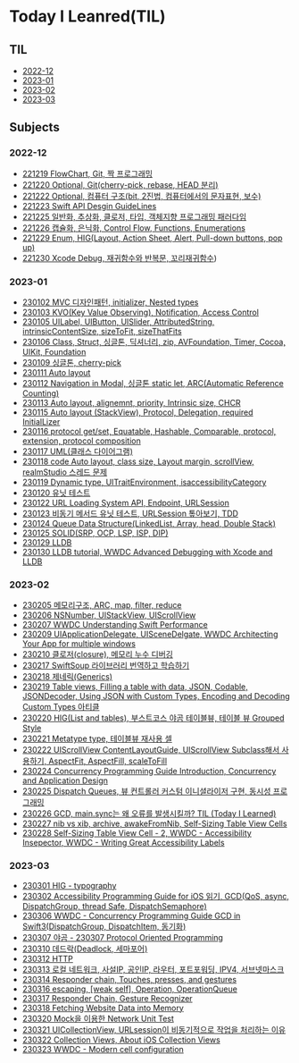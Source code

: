 # Today I Leanred(TIL)

## TIL
- [2022-12](https://github.com/seunghyunCheon/TIL/tree/main/2022-12)
- [2023-01](https://github.com/seunghyunCheon/TIL/tree/main/2023-01)
- [2023-02](https://github.com/seunghyunCheon/TIL/tree/main/2023-02)
- [2023-03](https://github.com/seunghyunCheon/TIL/tree/main/2023-03)
## Subjects
### 2022-12
- [221219 FlowChart, Git, 짝 프로그래밍](https://github.com/seunghyunCheon/TIL/blob/main/2022-12/221219%20FlowChart%2C%20Git%2C%20%EC%A7%9D%20%ED%94%84%EB%A1%9C%EA%B7%B8%EB%9E%98%EB%B0%8D.md)
- [221220 Optional, Git(cherry-pick, rebase, HEAD 분리)
](https://github.com/seunghyunCheon/TIL/blob/main/2022-12/221220%20Optional%2C%20Git(cherry-pick%2C%20rebase%2C%20HEAD%20%EB%B6%84%EB%A6%AC).md)
- [221222 Optional, 컴퓨터 구조(bit, 2진법, 컴퓨터에서의 문자표현, 보수)](https://github.com/seunghyunCheon/TIL/blob/main/2022-12/221222%20Optional%2C%20%EC%BB%B4%ED%93%A8%ED%84%B0%20%EA%B5%AC%EC%A1%B0(bit%2C%202%EC%A7%84%EB%B2%95%2C%20%EC%BB%B4%ED%93%A8%ED%84%B0%EC%97%90%EC%84%9C%EC%9D%98%20%EB%AC%B8%EC%9E%90%ED%91%9C%ED%98%84%2C%20%EB%B3%B4%EC%88%98).md)
- [221223 Swift API Desgin GuideLines](https://github.com/seunghyunCheon/TIL/blob/main/2022-12/221223%20Swift%20API%20Desgin%20GuideLines.md)
- [221225 일반화, 추상화, 클로저, 타입, 객체지향 프로그래밍 패러다임](https://github.com/seunghyunCheon/TIL/blob/main/2022-12/221225%20%EC%9D%BC%EB%B0%98%ED%99%94,%20%EC%B6%94%EC%83%81%ED%99%94,%20%ED%81%B4%EB%A1%9C%EC%A0%80,%20%ED%83%80%EC%9E%85,%20%EA%B0%9D%EC%B2%B4%EC%A7%80%ED%96%A5%20%ED%94%84%EB%A1%9C%EA%B7%B8%EB%9E%98%EB%B0%8D%20%ED%8C%A8%EB%9F%AC%EB%8B%A4%EC%9E%84.md)
- [221226 캡슐화, 은닉화, Control Flow, Functions, Enumerations](https://github.com/seunghyunCheon/TIL/blob/main/2022-12/221226%20%EC%BA%A1%EC%8A%90%ED%99%94%2C%20%EC%9D%80%EB%8B%89%ED%99%94%2C%20Control%20Flow%2C%20Functions%2C%20Enumerations.md)
- [221229 Enum, HIG(Layout, Action Sheet, Alert, Pull-down buttons, pop up)](https://github.com/seunghyunCheon/TIL/blob/main/2022-12/221229%20Enum%2C%20HIG(Layout%2C%20Action%20Sheet%2C%20Alert%2C%20Pull-down%20buttons%2C%20pop%20up).md)
- [221230 Xcode Debug, 재귀함수와 반복문, 꼬리재귀함수](https://github.com/seunghyunCheon/TIL/edit/main/2022-12/221230%20Xcode%20Debug,%20%EC%9E%AC%EA%B7%80%ED%95%A8%EC%88%98%EC%99%80%20%EB%B0%98%EB%B3%B5%EB%AC%B8,%20%EA%BC%AC%EB%A6%AC%EC%9E%AC%EA%B7%80%ED%95%A8%EC%88%98.md))

### 2023-01
- [230102 MVC 디자인패턴, initializer, Nested types](https://github.com/seunghyunCheon/TIL/blob/main/2023-01/230102%20MVC%20%EB%94%94%EC%9E%90%EC%9D%B8%ED%8C%A8%ED%84%B4%2C%20initializer%2C%20Nested%20types.md)
- [230103 KVO(Key Value Observing), Notification, Access Control](https://github.com/seunghyunCheon/TIL/blob/main/2023-01/230103%20KVO(Key%20Value%20Observing),%20Notification,%20Access%20Control.md)
- [230105 UILabel, UIButton, UISlider, AttributedString, intrinsicContentSize, sizeToFit, sizeThatFits](https://github.com/seunghyunCheon/TIL/blob/main/2023-01/230105%20UILabel%2C%20UIButton%2C%20UISlider%2C%20AttributedString%2C%20intrinsicContentSize%2C%20sizeToFit%2C%20sizeThatFits.md)
- [230106 Class, Struct, 싱글톤, 딕셔너리, zip, AVFoundation, Timer, Cocoa, UIKit, Foundation](https://github.com/seunghyunCheon/TIL/blob/main/2023-01/230106%20Class,%20Struct,%20%EC%8B%B1%EA%B8%80%ED%86%A4,%20%EB%94%95%EC%85%94%EB%84%88%EB%A6%AC,%20zip,%20AVFoundation,%20Timer,%20Cocoa,%20UIKit,%20Foundation.md)
- [230109 싱글톤, cherry-pick](https://github.com/seunghyunCheon/TIL/blob/main/2023-01/230109%20%EC%8B%B1%EA%B8%80%ED%86%A4,%20cherry-pick.md)
- [230111 Auto layout
](https://github.com/seunghyunCheon/TIL/blob/main/2023-01/230111%20Auto%20layout.md)
- [230112 Navigation in Modal, 싱글톤 static let, ARC(Automatic Reference Counting)](https://github.com/seunghyunCheon/TIL/blob/main/2023-01/230112%20Navigation%20in%20Modal%2C%20%EC%8B%B1%EA%B8%80%ED%86%A4%20static%20let%2C%20ARC(Automatic%20Reference%20Counting).md)
- [230113 Auto layout, alignemnt, priority, Intrinsic size, CHCR](https://github.com/seunghyunCheon/TIL/blob/main/2023-01/230113%20Auto%20layout%2C%20alignemnt%2C%20priority%2C%20Intrinsic%20size%2C%20CHCR.md)
- [230115 Auto layout (StackView), Protocol, Delegation, required InitialLizer](https://github.com/seunghyunCheon/TIL/blob/main/2023-01/230115%20Auto%20layout%20(StackView),%20Protocol,%20Delegation,%20required%20InitialLizer.md)
- [230116 protocol get/set, Equatable, Hashable, Comparable, protocol, extension, protocol composition](https://github.com/seunghyunCheon/TIL/blob/main/2023-01/230116%20protocol%20get%2C%20set%2C%20Equatable%2C%20Hashable%2C%20Comparable%2C%20protocol%2C%20extension%2C%20protocol%20composition.md)
- [230117 UML(클래스 다이어그램)](https://github.com/seunghyunCheon/TIL/blob/main/2023-01/230117%20UML(%ED%81%B4%EB%9E%98%EC%8A%A4%20%EB%8B%A4%EC%9D%B4%EC%96%B4%EA%B7%B8%EB%9E%A8).md)
- [230118 code Auto layout, class size, Layout margin, scrollView, realmStudio 스레드 문제](https://github.com/seunghyunCheon/TIL/blob/main/2023-01/230118%20code%20Auto%20layout,%20class%20size,%20Layout%20margin,%20scrollView,%20realmStudio%20%EC%8A%A4%EB%A0%88%EB%93%9C%20%EB%AC%B8%EC%A0%9C.md)
- [230119 Dynamic type, UITraitEnvironment, isaccessibilityCategory](https://github.com/seunghyunCheon/TIL/blob/main/2023-01/230119%20Dynamic%20type%2C%20UITraitEnvironment%2C%20isaccessibilityCategory.md)
- [230120 유닛 테스트](https://github.com/seunghyunCheon/TIL/blob/main/2023-01/230120%20%EC%9C%A0%EB%8B%9B%20%ED%85%8C%EC%8A%A4%ED%8A%B8.md)
- [230122 URL Loading System API, Endpoint, URLSession](https://github.com/seunghyunCheon/TIL/blob/main/2023-01/230122%20URL%20Loading%20System%20API%2C%20Endpoint%2C%20URLSession.md)
- [230123 비동기 메서드 유닛 테스트, URLSession 톺아보기, TDD](https://github.com/seunghyunCheon/TIL/blob/main/2023-01/230123%20%EB%B9%84%EB%8F%99%EA%B8%B0%20%EB%A9%94%EC%84%9C%EB%93%9C%20%EC%9C%A0%EB%8B%9B%20%ED%85%8C%EC%8A%A4%ED%8A%B8%2C%20URLSession%20%ED%86%BA%EC%95%84%EB%B3%B4%EA%B8%B0%2C%20TDD.md)
- [230124 Queue Data Structure(LinkedList, Array, head, Double Stack)](https://github.com/seunghyunCheon/TIL/blob/main/2023-01/230124%20Queue%20Data%20Structure(LinkedList%2C%20Array%2C%20head%2C%20Double%20Stack).md)
- [230125 SOLID(SRP, OCP, LSP, ISP, DIP)](https://github.com/seunghyunCheon/TIL/blob/main/2023-01/230125%20SOLID(SRP%2C%20OCP%2C%20LSP%2C%20ISP%2C%20DIP).md)
- [230129 LLDB](https://github.com/seunghyunCheon/TIL/blob/main/2023-01/230129%20LLDB.md)
- [230130 LLDB tutorial, WWDC Advanced Debugging with Xcode and LLDB](https://github.com/seunghyunCheon/TIL/tree/main/2023-01)

### 2023-02
- [230205 메모리구조, ARC, map, filter, reduce](https://github.com/seunghyunCheon/TIL/blob/main/2023-02/230205%20%EB%A9%94%EB%AA%A8%EB%A6%AC%EA%B5%AC%EC%A1%B0%2C%20ARC%2C%20map%2C%20filter%2C%20reduce.md)
- [230206 NSNumber, UIStackView, UIScrollView](https://github.com/seunghyunCheon/TIL/blob/main/2023-02/230206%20NSNumber%2C%20UIStackView%2C%20UIScrollView.md)
- [230207 WWDC Understanding Swift Performance](https://github.com/seunghyunCheon/TIL/blob/main/2023-02/230207%20WWDC%20Understanding%20Swift%20Performance.md)
- [230209 UIApplicationDelegate, UISceneDelgate, WWDC Architecting Your App for multiple windows
](https://github.com/seunghyunCheon/TIL/blob/main/2023-02/230209%20UIApplicationDelegate%2C%20UISceneDelgate%2C%20WWDC%20Architecting%20Your%20App%20for%20multiple%20windows.md)
- [230210 클로저(closure), 메모리 누수 디버깅](https://github.com/seunghyunCheon/TIL/blob/main/2023-02/230210%20%ED%81%B4%EB%A1%9C%EC%A0%80(closure),%20%EB%A9%94%EB%AA%A8%EB%A6%AC%20%EB%88%84%EC%88%98%20%EB%94%94%EB%B2%84%EA%B9%85.md)
- [230217 SwiftSoup 라이브러리 번역하고 학습하기](https://github.com/seunghyunCheon/TIL/blob/main/2023-02/230217%20SwiftSoup%20%EB%9D%BC%EC%9D%B4%EB%B8%8C%EB%9F%AC%EB%A6%AC%20%EB%B2%88%EC%97%AD%ED%95%98%EA%B3%A0%20%ED%95%99%EC%8A%B5%ED%95%98%EA%B8%B0.md)
- [230218 제네릭(Generics)](https://github.com/seunghyunCheon/TIL/tree/main/2023-02)
- [230219 Table views, Filling a table with data, JSON, Codable, JSONDecoder, Using JSON with Custom Types, Encoding and Decoding Custom Types 아티클
](https://github.com/seunghyunCheon/TIL/blob/main/2023-02/230219%20Table%20views%2C%20Filling%20a%20table%20with%20data%2C%20JSON%2C%20Codable%2C%20JSONDecoder%2C%20Using%20JSON%20with%20Custom%20Types%2C%20Encoding%20and%20Decoding%20Custom%20Types%20%EC%95%84%ED%8B%B0%ED%81%B4.md)
- [230220 HIG(List and tables), 부스트코스 야곰 테이블뷰, 테이블 뷰 Grouped Style](https://github.com/seunghyunCheon/TIL/blob/main/2023-02/230220%20HIG(List%20and%20tables)%2C%20%EB%B6%80%EC%8A%A4%ED%8A%B8%EC%BD%94%EC%8A%A4%20%EC%95%BC%EA%B3%B0%20%ED%85%8C%EC%9D%B4%EB%B8%94%EB%B7%B0%2C%20%ED%85%8C%EC%9D%B4%EB%B8%94%20%EB%B7%B0%20Grouped%20Style.md)
- [230221 Metatype type, 테이블뷰 재사용 셀](https://github.com/seunghyunCheon/TIL/blob/main/2023-02/230221%20Metatype%20type%2C%20%ED%85%8C%EC%9D%B4%EB%B8%94%EB%B7%B0%20%EC%9E%AC%EC%82%AC%EC%9A%A9%20%EC%85%80.md)
- [230222 UIScrollView ContentLayoutGuide, UIScrollView Subclass해서 사용하기, AspectFit, AspectFill, scaleToFill
](https://github.com/seunghyunCheon/TIL/blob/main/2023-02/230222%20UIScrollView%20ContentLayoutGuide%2C%20UIScrollView%20Subclass%ED%95%B4%EC%84%9C%20%EC%82%AC%EC%9A%A9%ED%95%98%EA%B8%B0%2C%20AspectFit%2C%20AspectFill%2C%20scaleToFill.md)
- [230224 Concurrency Programming Guide Introduction, Concurrency and Application Design](https://github.com/seunghyunCheon/TIL/blob/main/2023-02/230224%20Concurrency%20Programming%20Guide%20Introduction%2C%20Concurrency%20and%20Application%20Design.md)
- [230225 Dispatch Queues, 뷰 컨트롤러 커스텀 이니셜라이저 구현, 동시성 프로그래밍](https://github.com/seunghyunCheon/TIL/blob/main/2023-02/230225%20Dispatch%20Queues%2C%20%EB%B7%B0%20%EC%BB%A8%ED%8A%B8%EB%A1%A4%EB%9F%AC%20%EC%BB%A4%EC%8A%A4%ED%85%80%20%EC%9D%B4%EB%8B%88%EC%85%9C%EB%9D%BC%EC%9D%B4%EC%A0%80%20%EA%B5%AC%ED%98%84%2C%20%EB%8F%99%EC%8B%9C%EC%84%B1%20%ED%94%84%EB%A1%9C%EA%B7%B8%EB%9E%98%EB%B0%8D.md)
- [230226 GCD, main.sync는 왜 오류를 발생시킬까? TIL (Today I Learned)](https://github.com/seunghyunCheon/TIL/blob/main/2023-02/230226%20GCD%2C%20main.sync%EB%8A%94%20%EC%99%9C%20%EC%98%A4%EB%A5%98%EB%A5%BC%20%EB%B0%9C%EC%83%9D%EC%8B%9C%ED%82%AC%EA%B9%8C%3F.md)
- [230227 nib vs xib, archive, awakeFromNib, Self-Sizing Table View Cells](https://github.com/seunghyunCheon/TIL/blob/main/2023-02/230227%20nib%20vs%20xib,%20archive,%20awakeFromNib,%20Self-Sizing%20Table%20View%20Cells.md)
- [230228 Self-Sizing Table View Cell - 2, WWDC - Accessibility Insepector, WWDC - Writing Great Accessibility Labels](https://github.com/seunghyunCheon/TIL/blob/main/2023-02/230228%20Self-Sizing%20Table%20View%20Cell%20-%202,%20WWDC%20-%20Accessibility%20Insepector,%20WWDC%20-%20Writing%20Great%20Accessibility%20Labels.md)


### 2023-03
- [230301 HIG - typography](https://github.com/seunghyunCheon/TIL/blob/main/2023-03/230301%20HIG%20-%20Typography.md)
- [230302 Accessibility Programming Guide for iOS 읽기, GCD(QoS, async, DispatchGroup, thread Safe, DispatchSemaphore)
](https://github.com/seunghyunCheon/TIL/blob/main/2023-03/230302%20Accessibility%20Programming%20Guide%20for%20iOS%20%EC%9D%BD%EA%B8%B0%2C%20GCD(QoS%2C%20async%2C%20DispatchGroup%2C%20thread%20Safe%2C%20DispatchSemaphore%2C%20mainThread%20RunLoop).md)
- [230306 WWDC - Concurrency Programming Guide GCD in Swift3(DispatchGroup, DispatchItem, 동기화)](https://github.com/seunghyunCheon/TIL/blob/main/2023-03/230306%20WWDC%20-%20Concurrency%20Programming%20Guide%20GCD%20in%20Swift3(DispatchGroup%2C%20DispatchItem%2C%20%EB%8F%99%EA%B8%B0%ED%99%94).md)
- [230307 야곰 - 230307 Protocol Oriented Programming](https://github.com/seunghyunCheon/TIL/blob/main/2023-03/230307%20%EC%95%BC%EA%B3%B0%20-%20Protocol%20Oriented%20Programming)
- [230310 데드락(Deadlock, 세마포어)](https://github.com/seunghyunCheon/TIL/blob/main/2023-03/230310%20%EB%8D%B0%EB%93%9C%EB%9D%BD(Deadlock)%2C%20%EC%84%B8%EB%A7%88%ED%8F%AC%EC%96%B4.md)
- [230312 HTTP](https://github.com/seunghyunCheon/TIL/blob/main/2023-03/230312%20HTTP.md)
- [230313 로컬 네트워크, 사설IP, 공인IP, 라우터, 포트포워딩, IPV4, 서브넷마스크](https://github.com/seunghyunCheon/TIL/tree/main/2023-03)
- [230314 Responder chain, Touches, presses, and gestures](https://github.com/seunghyunCheon/TIL/blob/main/2023-03/230314%20Responder%20chain%2C%20Touches%2C%20presses%2C%20and%20gestures.md)
- [230316 escaping, [weak self], Operation, OperationQueue](https://github.com/seunghyunCheon/TIL/blob/main/2023-03/230316%20escaping%2C%20%5Bweak%20self%5D%2C%20Operation%2C%20OperationQueue.md)
- [230317 Responder Chain, Gesture Recognizer](https://github.com/seunghyunCheon/TIL/tree/main/2023-03)
- [230318 Fetching Website Data into Memory](https://github.com/seunghyunCheon/TIL/tree/main/2023-03)
- [230320 Mock을 이용한 Network Unit Test](https://github.com/seunghyunCheon/TIL/blob/main/2023-03/230320%20Mock%EC%9D%84%20%EC%9D%B4%EC%9A%A9%ED%95%9C%20Network%20Unit%20Test.md)
- [230321 UICollectionView, URLsession이 비동기적으로 작업을 처리하는 이유](https://github.com/seunghyunCheon/TIL/blob/main/2023-03/230321%20UICollectionView%2C%20URLsession%EC%9D%B4%20%EB%B9%84%EB%8F%99%EA%B8%B0%EC%A0%81%EC%9C%BC%EB%A1%9C%20%EC%9E%91%EC%97%85%EC%9D%84%20%EC%B2%98%EB%A6%AC%ED%95%98%EB%8A%94%20%EC%9D%B4%EC%9C%A0.md)
- [230322 Collection Views, About iOS Collection Views](https://github.com/seunghyunCheon/TIL/blob/main/2023-03/230322%20Collection%20Views%2C%20About%20iOS%20Collection%20Views.md)
- [230323 WWDC - Modern cell configuration](https://github.com/seunghyunCheon/TIL/blob/main/2023-03/230323%20WWDC%20-%20Modern%20cell%20configuration.md)
